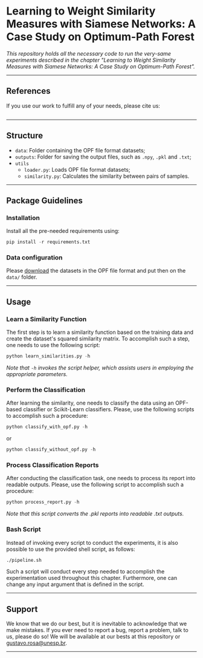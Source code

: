 # Learning to Weight Similarity Measures with Siamese Networks: A Case Study on Optimum-Path Forest

*This repository holds all the necessary code to run the very-same experiments described in the chapter "Learning to Weight Similarity Measures with Siamese Networks: A Case Study on Optimum-Path Forest".*

---

## References

If you use our work to fulfill any of your needs, please cite us:

```
```

---

## Structure

 * `data`: Folder containing the OPF file format datasets;
 * `outputs`: Folder for saving the output files, such as `.npy`, `.pkl` and `.txt`;
 * `utils`
   * `loader.py`: Loads OPF file format datasets;
   * `similarity.py`: Calculates the similarity between pairs of samples.
   
---

## Package Guidelines

### Installation

Install all the pre-needed requirements using:

```Python
pip install -r requirements.txt
```

### Data configuration

Please [download](https://www.recogna.tech/files/opf_siamese/data.tar.gz) the datasets in the OPF file format and put then on the `data/` folder.

---

## Usage

### Learn a Similarity Function

The first step is to learn a similarity function based on the training data and create the dataset's squared similarity matrix. To accomplish such a step, one needs to use the following script:

```Python
python learn_similarities.py -h
```

*Note that `-h` invokes the script helper, which assists users in employing the appropriate parameters.*

### Perform the Classification

After learning the similarity, one needs to classify the data using an OPF-based classifier or Scikit-Learn classifiers. Please, use the following scripts to accomplish such a procedure:

```Python
python classify_with_opf.py -h
```

or

```Python
python classify_without_opf.py -h
```

### Process Classification Reports

After conducting the classification task, one needs to process its report into readable outputs. Please, use the following script to accomplish such a procedure:

```Python
python process_report.py -h
```

*Note that this script converts the .pkl reports into readable .txt outputs.*

### Bash Script

Instead of invoking every script to conduct the experiments, it is also possible to use the provided shell script, as follows:

```Bash
./pipeline.sh
```

Such a script will conduct every step needed to accomplish the experimentation used throughout this chapter. Furthermore, one can change any input argument that is defined in the script.

---

## Support

We know that we do our best, but it is inevitable to acknowledge that we make mistakes. If you ever need to report a bug, report a problem, talk to us, please do so! We will be available at our bests at this repository or gustavo.rosa@unesp.br.

---
